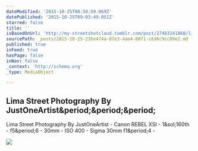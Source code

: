 ```yaml
---
dateModified: '2015-10-25T08:50:59.069Z'
datePublished: '2015-10-25T09:03:49.051Z'
starred: false
title: ''
isBasedOnUrl: 'http://my-streetshotcloud.tumblr.com/post/27483241860/lima-street-photography-by-justoneartist'
sourcePath: _posts/2015-10-25-23be474a-07e3-4ae4-8071-c636c9cc88e2.md
published: true
inFeed: true
hasPage: false
inNav: false
_context: 'http://schema.org'
_type: MediaObject

---
```

<article style=""><h1>Lima Street Photography By JustOneArtist&amp;period;&amp;period;&amp;period;</h1><p>Lima Street Photography By JustOneArtist - Canon REBEL XSI - 1&amp;sol;160th - f5&amp;period;6 - 30mm - ISO 400 - Sigma 30mm f1&amp;period;4 -</p><img src="http://41.media.tumblr.com/tumblr_m7d2w4sw3d1rzlmeco1_500.jpg" /></article>